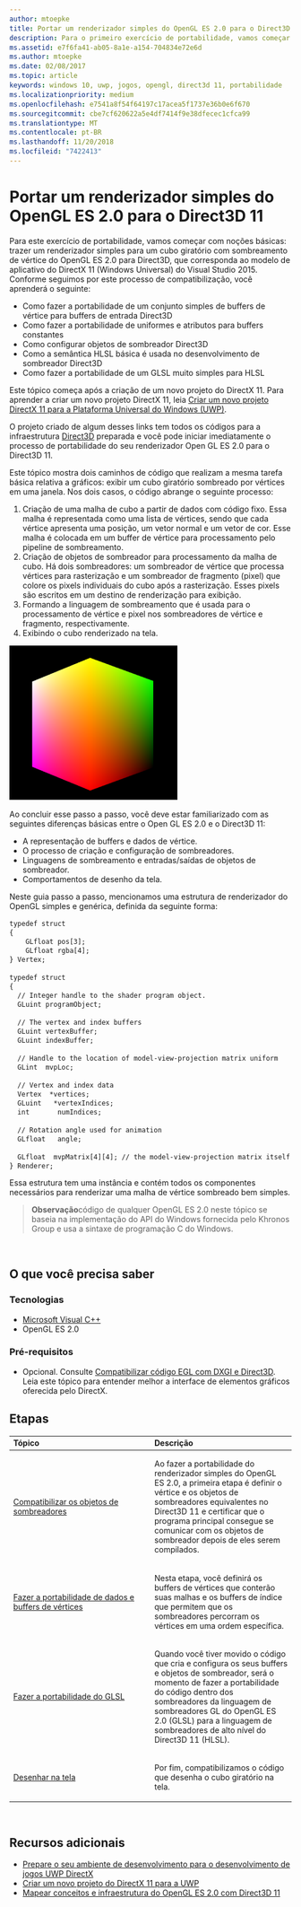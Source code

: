 ```yaml
---
author: mtoepke
title: Portar um renderizador simples do OpenGL ES 2.0 para o Direct3D 11
description: Para o primeiro exercício de portabilidade, vamos começar com noções básicas - trazer um renderizador simples para um cubo giratório com sombreamento de vértice do OpenGL ES 2.0 para Direct3D, que corresponda ao modelo de aplicativo do DirectX 11 (Windows Universal) do Visual Studio 2015.
ms.assetid: e7f6fa41-ab05-8a1e-a154-704834e72e6d
ms.author: mtoepke
ms.date: 02/08/2017
ms.topic: article
keywords: windows 10, uwp, jogos, opengl, direct3d 11, portabilidade
ms.localizationpriority: medium
ms.openlocfilehash: e7541a8f54f64197c17acea5f1737e36b0e6f670
ms.sourcegitcommit: cbe7cf620622a5e4df7414f9e38dfecec1cfca99
ms.translationtype: MT
ms.contentlocale: pt-BR
ms.lasthandoff: 11/20/2018
ms.locfileid: "7422413"
---
```

# <a name="port-a-simple-opengl-es-20-renderer-to-direct3d-11"></a>Portar um renderizador simples do OpenGL ES 2.0 para o Direct3D 11



Para este exercício de portabilidade, vamos começar com noções básicas: trazer um renderizador simples para um cubo giratório com sombreamento de vértice do OpenGL ES 2.0 para Direct3D, que corresponda ao modelo de aplicativo do DirectX 11 (Windows Universal) do Visual Studio 2015. Conforme seguimos por este processo de compatibilização, você aprenderá o seguinte:

-   Como fazer a portabilidade de um conjunto simples de buffers de vértice para buffers de entrada Direct3D
-   Como fazer a portabilidade de uniformes e atributos para buffers constantes
-   Como configurar objetos de sombreador Direct3D
-   Como a semântica HLSL básica é usada no desenvolvimento de sombreador Direct3D
-   Como fazer a portabilidade de um GLSL muito simples para HLSL

Este tópico começa após a criação de um novo projeto do DirectX 11. Para aprender a criar um novo projeto DirectX 11, leia [Criar um novo projeto DirectX 11 para a Plataforma Universal do Windows (UWP)](user-interface.md).

O projeto criado de algum desses links tem todos os códigos para a infraestrutura [Direct3D](https://msdn.microsoft.com/library/windows/desktop/ff476345) preparada e você pode iniciar imediatamente o processo de portabilidade do seu renderizador Open GL ES 2.0 para o Direct3D 11.

Este tópico mostra dois caminhos de código que realizam a mesma tarefa básica relativa a gráficos: exibir um cubo giratório sombreado por vértices em uma janela. Nos dois casos, o código abrange o seguinte processo:

1.  Criação de uma malha de cubo a partir de dados com código fixo. Essa malha é representada como uma lista de vértices, sendo que cada vértice apresenta uma posição, um vetor normal e um vetor de cor. Esse malha é colocada em um buffer de vértice para processamento pelo pipeline de sombreamento.
2.  Criação de objetos de sombreador para processamento da malha de cubo. Há dois sombreadores: um sombreador de vértice que processa vértices para rasterização e um sombreador de fragmento (pixel) que colore os pixels individuais do cubo após a rasterização. Esses pixels são escritos em um destino de renderização para exibição.
3.  Formando a linguagem de sombreamento que é usada para o processamento de vértice e pixel nos sombreadores de vértice e fragmento, respectivamente.
4.  Exibindo o cubo renderizado na tela.

![cubo opengl simples](images/simple-opengl-cube.png)

Ao concluir esse passo a passo, você deve estar familiarizado com as seguintes diferenças básicas entre o Open GL ES 2.0 e o Direct3D 11:

-   A representação de buffers e dados de vértice.
-   O processo de criação e configuração de sombreadores.
-   Linguagens de sombreamento e entradas/saídas de objetos de sombreador.
-   Comportamentos de desenho da tela.

Neste guia passo a passo, mencionamos uma estrutura de renderizador do OpenGL simples e genérica, definida da seguinte forma:

``` syntax
typedef struct 
{
    GLfloat pos[3];        
    GLfloat rgba[4];
} Vertex;

typedef struct
{
  // Integer handle to the shader program object.
  GLuint programObject;

  // The vertex and index buffers
  GLuint vertexBuffer;
  GLuint indexBuffer;

  // Handle to the location of model-view-projection matrix uniform
  GLint  mvpLoc; 
   
  // Vertex and index data
  Vertex  *vertices;
  GLuint   *vertexIndices;
  int       numIndices;

  // Rotation angle used for animation
  GLfloat   angle;

  GLfloat  mvpMatrix[4][4]; // the model-view-projection matrix itself
} Renderer;
```

Essa estrutura tem uma instância e contém todos os componentes necessários para renderizar uma malha de vértice sombreado bem simples.

> **Observação**código de qualquer OpenGL ES 2.0 neste tópico se baseia na implementação do API do Windows fornecida pelo Khronos Group e usa a sintaxe de programação C do Windows.

 

## <a name="what-you-need-to-know"></a>O que você precisa saber


### <a name="technologies"></a>Tecnologias

-   [Microsoft Visual C++](http://msdn.microsoft.com/library/vstudio/60k1461a.aspx)
-   OpenGL ES 2.0

### <a name="prerequisites"></a>Pré-requisitos

-   Opcional. Consulte [Compatibilizar código EGL com DXGI e Direct3D](moving-from-egl-to-dxgi.md). Leia este tópico para entender melhor a interface de elementos gráficos oferecida pelo DirectX.

## <a name="span-idkeylinksstepsheadingspansteps"></a><span id="keylinks_steps_heading"></span>Etapas


<table>
<colgroup>
<col width="50%" />
<col width="50%" />
</colgroup>
<thead>
<tr class="header">
<th align="left">Tópico</th>
<th align="left">Descrição</th>
</tr>
</thead>
<tbody>
<tr class="odd">
<td align="left"><p><a href="port-the-shader-config.md">Compatibilizar os objetos de sombreadores</a></p></td>
<td align="left"><p>Ao fazer a portabilidade do renderizador simples do OpenGL ES 2.0, a primeira etapa é definir o vértice e os objetos de sombreadores equivalentes no Direct3D 11 e certificar que o programa principal consegue se comunicar com os objetos de sombreador depois de eles serem compilados.</p></td>
</tr>
<tr class="even">
<td align="left"><p><a href="port-the-vertex-buffers-and-data-config.md">Fazer a portabilidade de dados e buffers de vértices</a></p></td>
<td align="left"><p>Nesta etapa, você definirá os buffers de vértices que conterão suas malhas e os buffers de índice que permitem que os sombreadores percorram os vértices em uma ordem específica.</p></td>
</tr>
<tr class="odd">
<td align="left"><p><a href="port-the-glsl.md">Fazer a portabilidade do GLSL</a></p></td>
<td align="left"><p>Quando você tiver movido o código que cria e configura os seus buffers e objetos de sombreador, será o momento de fazer a portabilidade do código dentro dos sombreadores da linguagem de sombreadores GL do OpenGL ES 2.0 (GLSL) para a linguagem de sombreadores de alto nível do Direct3D 11 (HLSL).</p></td>
</tr>
<tr class="even">
<td align="left"><p><a href="draw-to-the-screen.md">Desenhar na tela</a></p></td>
<td align="left"><p>Por fim, compatibilizamos o código que desenha o cubo giratório na tela.</p></td>
</tr>
</tbody>
</table>

 

## <a name="span-idadditionalresourcesspanadditional-resources"></a><span id="additional_resources"></span>Recursos adicionais


-   [Prepare o seu ambiente de desenvolvimento para o desenvolvimento de jogos UWP DirectX](prepare-your-dev-environment-for-windows-store-directx-game-development.md)
-   [Criar um novo projeto do DirectX 11 para a UWP](user-interface.md)
-   [Mapear conceitos e infraestrutura do OpenGL ES 2.0 com Direct3D 11](map-concepts-and-infrastructure.md)

 

 




